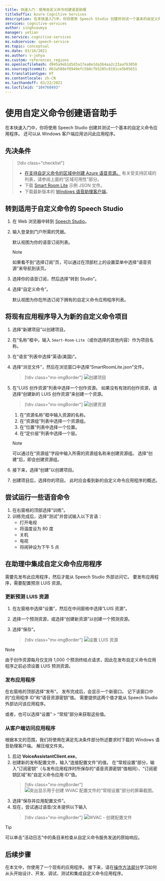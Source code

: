 ```yaml
---
title: 快速入门：使用自定义命令创建语音助理
titleSuffix: Azure Cognitive Services
description: 在本快速入门中，你将使用 Speech Studio 创建并测试一个基本的自定义命令应用程序。
services: cognitive-services
author: singhsaumya
manager: yetian
ms.service: cognitive-services
ms.subservice: speech-service
ms.topic: conceptual
ms.date: 03/16/2021
ms.author: v-johya
ms.custom: references_regions
ms.openlocfilehash: d945a9eb1d5d3a17ea8e1da364aa2c23aa763850
ms.sourcegitcommit: 8b3a588ef0949efc5b0cfb5285c8191ce5b05651
ms.translationtype: HT
ms.contentlocale: zh-CN
ms.lasthandoff: 03/22/2021
ms.locfileid: "104768493"
---
```

# <a name="create-a-voice-assistant-using-custom-commands"></a>使用自定义命令创建语音助手

在本快速入门中，你将使用 Speech Studio 创建并测试一个基本的自定义命令应用程序。 还可以从 Windows 客户端应用访问此应用程序。

## <a name="prerequisites"></a>先决条件

> [!div class="checklist"]
> * <a href="https://portal.azure.cn/#create/Microsoft.CognitiveServicesSpeechServices" target="_blank">在支持自定义命令的区域中创建 Azure 语音资源。</a> 有关受支持区域的列表，请参阅上面的“区域可用性”部分。
> * 下载 [Smart Room Lite](https://aka.ms/speech/cc-quickstart) 示例 JSON 文件。
> * 下载最新版本的 [Windows 语音助理客户端](https://aka.ms/speech/va-samples-wvac)。

## <a name="go-to-the-speech-studio-for-custom-commands"></a>转到适用于自定义命令的 Speech Studio

1. 在 Web 浏览器中转到 [Speech Studio](https://speech.azure.cn/)。
1. 输入登录到门户所需的凭据。

   默认视图为你的语音订阅列表。
   > [!NOTE]
   > 如果看不到“选择订阅”页，可以通过在顶部栏上的设置菜单中选择“语音资源”来导航到该页。

1. 选择你的语音订阅，然后选择“转到 Studio”。
1. 选择“自定义命令”。

   默认视图为你在所选订阅下拥有的自定义命令应用程序列表。

## <a name="import-an-existing-application-as-a-new-custom-commands-project"></a>将现有应用程序导入为新的自定义命令项目

1. 选择“新建项目”以创建项目。

1. 在“名称”框中，输入 `Smart-Room-Lite`（或你选择的其他内容）作为项目名称。
1. 在“语言”列表中选择“英语(美国)”。 
1. 选择“浏览文件”，然后在浏览窗口中选择“SmartRoomLite.json”文件。 

    > [!div class="mx-imgBorder"]
    > ![创建项目](./media/custom-commands/import-project.png)

1.  在“LUIS 创作资源”列表中选择一个创作资源。 如果没有有效的创作资源，请选择“创建新的 LUIS 创作资源”来创建一个资源。

    > [!div class="mx-imgBorder"]
    > ![创建资源](./media/custom-commands/create-new-luis-resource.png)
    
    
    1. 在“资源名称”框中输入资源的名称。
    1. 在“资源组”列表中选择一个资源组。
    1. 在“位置”列表中选择一个位置。
    1. 在“定价层”列表中选择一个层。
    
    
    > [!NOTE]
    > 可以通过在“资源组”字段中输入所需的资源组名称来创建资源组。 选择“创建”后，即会创建资源组。


1. 接下来，选择“创建”以创建项目。
1. 创建项目后，选择你的项目。
此时应会看到新的自定义命令应用程序的概述。

## <a name="try-out-some-voice-commands"></a>尝试运行一些语音命令
1. 在右窗格的顶部选择“训练”。
1. 训练完成后，选择“测试”并尝试输入以下言语：
    - 打开电视
    - 将温度设为 80 度
    - 关机
    - 电视
    - 将闹钟设为下午 5 点

## <a name="integrate-custom-commands-application-in-an-assistant"></a>在助理中集成自定义命令应用程序
需要先发布此应用程序，然后才能从 Speech Studio 外部访问它。 要发布应用程序，需要配置预测 LUIS 资源。  

### <a name="update-prediction-luis-resource"></a>更新预测 LUIS 资源


1. 在左窗格中选择“设置”，然后在中间窗格中选择“LUIS 资源”。 
1. 选择一个预测资源，或选择“创建新资源”以创建一个预测资源。
1. 选择“保存”。
    
    > [!div class="mx-imgBorder"]
    > ![设置 LUIS 资源](./media/custom-commands/set-luis-resources.png)

> [!NOTE]
> 由于创作资源每月仅支持 1,000 个预测终结点请求，因此在发布自定义命令应用程序之前必须设置 LUIS 预测资源。

### <a name="publish-the-application"></a>发布应用程序

在右窗格的顶部选择“发布”。 发布完成后，会显示一个新窗口。 记下该窗口中的“应用程序 ID”和“语音资源密钥”值。  需要提供这两个值才能从 Speech Studio 外部访问该应用程序。

或者，也可以选择“设置” > “常规”部分来获取这些值。 

### <a name="access-application-from-client"></a>从客户端访问应用程序

根据本文的范围，我们将使用在满足先决条件部分所述要求时下载的 Windows 语音助理客户端。 解压缩文件夹。
1. 启动 **VoiceAssistantClient.exe**。
1. 创建新的发布配置文件，输入“连接配置文件”的值。 在“常规设置”部分，输入“订阅密钥”（与发布应用程序时所保存的“语音资源密钥”值相同）、“订阅密钥区域”和“自定义命令应用 ID”值。    
    > [!div class="mx-imgBorder"]
    > ![突出显示用于创建 WVAC 配置文件的“常规设置”部分的屏幕截图。](./media/custom-commands/create-profile.png)
1. 选择“保存并应用配置文件”。
1. 现在，尝试通过语音/文本提供以下输入
    > [!div class="mx-imgBorder"]
    > ![WVAC - 创建配置文件](./media/custom-commands/conversation.png)


> [!TIP]
> 可以单击“活动日志”中的条目来检查从自定义命令服务发送的原始响应。

## <a name="next-steps"></a>后续步骤

在本文中，你使用了一个现有的应用程序。 接下来，请在[操作方法部分](./how-to-develop-custom-commands-application.md)学习如何从头开始设计、开发、调试、测试和集成自定义命令应用程序。

